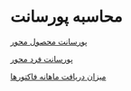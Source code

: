 # محاسبه پورسانت

 
[پورسانت محصول محور](https://github.com/1stco/PayamGostarDocs/blob/master/Help/Management-and-reports/Sales-reports/Payroll-calculation/Product-centric-commission/Product-centric-commission.md)

[پورسانت فرد محور](https://github.com/1stco/PayamGostarDocs/blob/master/Help/Management-and-reports/Sales-reports/Payroll-calculation/Individual-centered-commission/Individual-centered-commission.md)

[میزان دریافت ماهانه فاکتورها](https://github.com/1stco/PayamGostarDocs/blob/master/Help/Management-and-reports/Sales-reports/Payroll-calculation/The%20amount-monthly-Receipt-invoices%2FThe%20amount-monthly-Receipt-invoices.md)